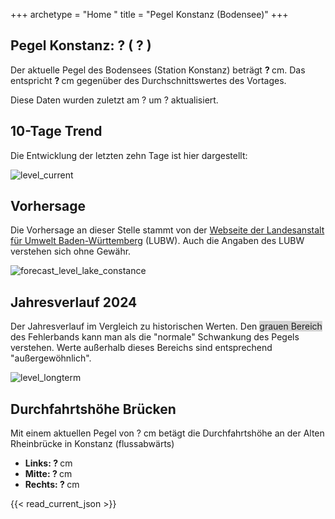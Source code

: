 +++
archetype = "Home "
title = "Pegel Konstanz (Bodensee)"
+++

<h2>Pegel Konstanz: <span id=website_current_level_head> ? </span> (<span id=website_change_vs_yesterday_head> ? </span>) </h2>

Der aktuelle Pegel des Bodensees (Station Konstanz) beträgt <b><span id=website_current_level> ? </span></b> cm. Das entspricht <b><span id=website_change_vs_yesterday> ? </span></b> cm gegenüber des Durchschnittswertes des Vortages.

Diese Daten wurden zuletzt am <span id=website_mostrecent_date> ? </span> um <span id=website_mostrecent_time> ? </span> aktualisiert.


## 10-Tage Trend

Die Entwicklung der letzten zehn Tage ist hier dargestellt:

![level_current](https://pegel-konstanz-for-website.s3.eu-central-1.amazonaws.com/graph/DE/current_DE.png)


## Vorhersage

Die Vorhersage an dieser Stelle stammt von der [Webseite der Landesanstalt für Umwelt Baden-Württemberg](https://www.hvz.baden-wuerttemberg.de/pegel.html?id=00007) (LUBW). Auch die Angaben des LUBW verstehen sich ohne Gewähr.

![forecast_level_lake_constance](https://www.hvz.baden-wuerttemberg.de/gifs/00007-2001.GIF)


## Jahresverlauf 2024

Der Jahresverlauf im Vergleich zu historischen Werten. Den <span style="background-color: lightgrey">grauen Bereich</span> des Fehlerbands kann man als die "normale" Schwankung des Pegels verstehen. Werte außerhalb dieses Bereichs sind entsprechend "außergewöhnlich".

![level_longterm](https://pegel-konstanz-for-website.s3.eu-central-1.amazonaws.com/graph/DE/longterm_DE.png)


## Durchfahrtshöhe Brücken

Mit einem aktuellen Pegel von <span id=website_current_level_bridge> ? </span> cm betägt die Durchfahrtshöhe an der Alten Rheinbrücke in Konstanz (flussabwärts)

<ul>
  <li><b>Links: <span id=website_bridge_kn_left> ? </span></b> cm</li>
  <li><b>Mitte: <span id=website_bridge_kn_center> ? </span></b> cm</li>
  <li><b>Rechts: <span id=website_bridge_kn_right> ? </span></b> cm</li>
</ul>

{{< read_current_json >}}

<style>
    span a[rel="me"] {
        display: none;
    }
</style>
<span> <a rel="me" href="https://mastodon.social/@pegelkonstanz">Mastodon</a></span>